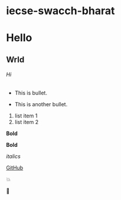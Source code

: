 # iecse-swacch-bharat
# Hello

## Wrld

###### Hi

- This is bullet.
* This is another bullet.

1. list item 1
2. list item 2

**Bold**

__Bold__

*italics*

[GitHub](https://github.com)

:boom:

:shark:

